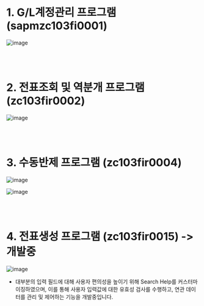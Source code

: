 # 1. G/L계정관리 프로그램 (sapmzc103fi0001)
![image](https://github.com/user-attachments/assets/09633a45-f34b-4746-8d8c-79d6a207ee41)

</br>
</br>

# 2. 전표조회 및 역분개 프로그램 (zc103fir0002)
![image](https://github.com/user-attachments/assets/c58141ac-ede6-472f-9d8c-8ecc98a648ef)

</br>
</br>

# 3. 수동반제 프로그램 (zc103fir0004)
![image](https://github.com/user-attachments/assets/45b7ce0d-24bb-402a-85e3-48c0aadbc572)

![image](https://github.com/user-attachments/assets/ecd9a3e8-485e-47d0-b182-6878f06d4b6c)

</br>
</br>

# 4. 전표생성 프로그램 (zc103fir0015) -> 개발중

![image](https://github.com/user-attachments/assets/a4715e11-fa17-4792-b737-04bf7bb7bc7d)

* 대부분의 입력 필드에 대해 사용자 편의성을 높이기 위해 Search Help를 커스터마이징하였으며, 이를 통해 사용자 입력값에 대한 유효성 검사를 수행하고, 연관 데이터를 관리 및 제어하는 기능을 개발중입니다.
